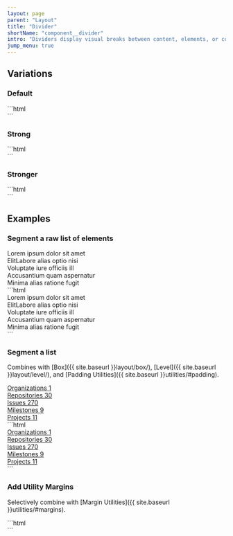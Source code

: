 ```yaml
---
layout: page
parent: "Layout"
title: "Divider"
shortName: "component__divider"
intro: "Dividers display visual breaks between content, elements, or components."
jump_menu: true
---
```


<div class="ds-preview">
  <div class="fsa-divider"></div>
</div>

## Variations

### Default
<div class="ds-preview">
  <div class="fsa-divider"></div>
</div>
```html
<div class="fsa-divider"></div>
```

### Strong
<div class="ds-preview">
  <div class="fsa-divider fsa-divider--strong"></div>
</div>
```html
<div class="fsa-divider fsa-divider--strong"></div>
```

### Stronger
<div class="ds-preview">
  <div class="fsa-divider fsa-divider--stronger"></div>
</div>
```html
<div class="fsa-divider fsa-divider--stronger"></div>
```

## Examples

### Segment a raw list of elements

<div class="ds-preview">
  <div class="fsa-divider fsa-divider--strong"></div>
  Lorem ipsum dolor sit amet
  <div class="fsa-divider fsa-divider--strong"></div>
  ElitLabore alias optio nisi
  <div class="fsa-divider fsa-divider--strong"></div>
  Voluptate iure officiis ill
  <div class="fsa-divider fsa-divider--strong"></div>
  Accusantium quam aspernatur
  <div class="fsa-divider fsa-divider--strong"></div>
  Minima alias ratione fugit
  <div class="fsa-divider fsa-divider--strong"></div>
</div>
```html
<div class="fsa-divider fsa-divider--strong"></div>
Lorem ipsum dolor sit amet
<div class="fsa-divider fsa-divider--strong"></div>
ElitLabore alias optio nisi
<div class="fsa-divider fsa-divider--strong"></div>
Voluptate iure officiis ill
<div class="fsa-divider fsa-divider--strong"></div>
Accusantium quam aspernatur
<div class="fsa-divider fsa-divider--strong"></div>
Minima alias ratione fugit
<div class="fsa-divider fsa-divider--strong"></div>
```

### Segment a list

Combines with [Box]({{ site.baseurl }}layout/box/), [Level]({{ site.baseurl }}layout/level/), and [Padding Utilities]({{ site.baseurl }}utilities/#padding).

<div class="ds-preview">
  <div class="fsa-box fsa-p--none">
    <a href="link.html" class="fsa-level fsa-level--justify-between fsa-p--xs fsa-p-l--s fsa-p-r--s">
      Organizations
      <span class="fsa-badge">1</span>
    </a>
    <div class="fsa-divider"></div>
    <a href="link.html" class="fsa-level fsa-level--justify-between fsa-p--xs fsa-p-l--s fsa-p-r--s">
      Repositories
      <span class="fsa-badge">30</span>
    </a>
    <div class="fsa-divider"></div>
    <a href="link.html" class="fsa-level fsa-level--justify-between fsa-p--xs fsa-p-l--s fsa-p-r--s">
      Issues
      <span class="fsa-badge">270</span>
    </a>
    <div class="fsa-divider"></div>
    <a href="link.html" class="fsa-level fsa-level--justify-between fsa-p--xs fsa-p-l--s fsa-p-r--s">
      Milestones
      <span class="fsa-badge">9</span>
    </a>
    <div class="fsa-divider"></div>
    <a href="link.html" class="fsa-level fsa-level--justify-between fsa-p--xs fsa-p-l--s fsa-p-r--s">
      Projects
      <span class="fsa-badge">11</span>
    </a>
  </div>
</div>
```html
<div class="fsa-box fsa-p--none">
  <a href="link.html" class="fsa-level fsa-level--justify-between fsa-p--xs fsa-p-l--s fsa-p-r--s">
    Organizations
    <span class="fsa-badge">1</span>
  </a>
  <div class="fsa-divider"></div>
  <a href="link.html" class="fsa-level fsa-level--justify-between fsa-p--xs fsa-p-l--s fsa-p-r--s">
    Repositories
    <span class="fsa-badge">30</span>
  </a>
  <div class="fsa-divider"></div>
  <a href="link.html" class="fsa-level fsa-level--justify-between fsa-p--xs fsa-p-l--s fsa-p-r--s">
    Issues
    <span class="fsa-badge">270</span>
  </a>
  <div class="fsa-divider"></div>
  <a href="link.html" class="fsa-level fsa-level--justify-between fsa-p--xs fsa-p-l--s fsa-p-r--s">
    Milestones
    <span class="fsa-badge">9</span>
  </a>
  <div class="fsa-divider"></div>
  <a href="link.html" class="fsa-level fsa-level--justify-between fsa-p--xs fsa-p-l--s fsa-p-r--s">
    Projects
    <span class="fsa-badge">11</span>
  </a>
</div>
```

### Add Utility Margins

Selectively combine with [Margin Utilities]({{ site.baseurl }}utilities/#margins).

<div class="ds-preview">
  <div class="fsa-divider fsa-m-b--xs"></div>
  <div class="fsa-divider fsa-m-b--s"></div>
  <div class="fsa-divider fsa-m-b--m"></div>
  <div class="fsa-divider fsa-m-b--l"></div>
  <div class="fsa-divider fsa-m-b--xl"></div>
  <div class="fsa-divider"></div>
</div>
```html
<div class="fsa-divider fsa-m-b--xs"></div>
<div class="fsa-divider fsa-m-b--s"></div>
<div class="fsa-divider fsa-m-b--m"></div>
<div class="fsa-divider fsa-m-b--l"></div>
<div class="fsa-divider fsa-m-b--xl"></div>
<div class="fsa-divider"></div>
```
